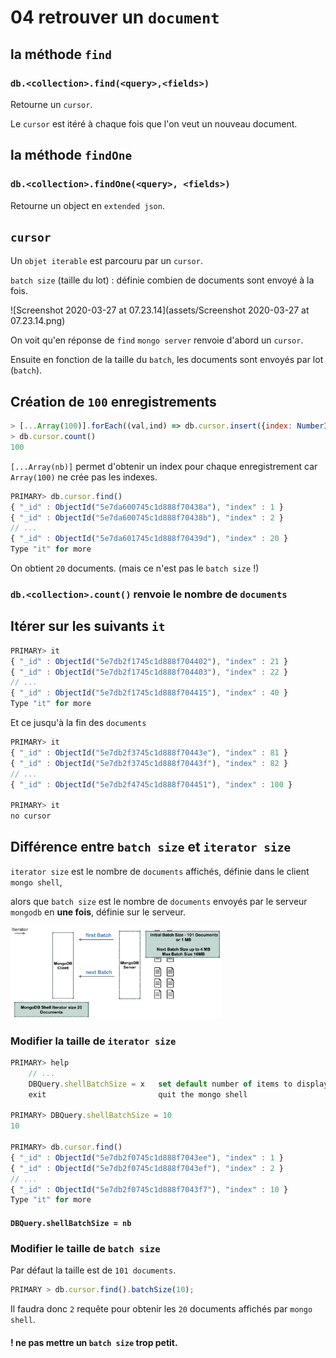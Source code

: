 # 04 retrouver un `document`

## la méthode `find`

### `db.<collection>.find(<query>,<fields>)`

Retourne un `cursor`.

Le `cursor` est itéré à chaque fois que l'on veut un nouveau document.

## la méthode `findOne`

### `db.<collection>.findOne(<query>, <fields>)`

Retourne un object en `extended json`.

## `cursor`

Un `objet iterable` est parcouru par un `cursor`.

`batch size` (taille du lot) : définie combien de documents sont envoyé à la fois.

![Screenshot 2020-03-27 at 07.23.14](assets/Screenshot 2020-03-27 at 07.23.14.png)

On voit qu'en réponse de `find` `mongo server` renvoie d'abord un `cursor`.

Ensuite en fonction de la taille du `batch`, les documents sont envoyés par lot (`batch`).

## Création de `100` enregistrements

```js
> [...Array(100)].forEach((val,ind) => db.cursor.insert({index: NumberInt(ind +1)}))
> db.cursor.count()
100
```

`[...Array(nb)]` permet d'obtenir un index pour chaque enregistrement car `Array(100)` ne crée pas les indexes.

```js
PRIMARY> db.cursor.find()
{ "_id" : ObjectId("5e7da600745c1d888f70438a"), "index" : 1 }
{ "_id" : ObjectId("5e7da600745c1d888f70438b"), "index" : 2 }
// ...
{ "_id" : ObjectId("5e7da601745c1d888f70439d"), "index" : 20 }
Type "it" for more
```

On obtient `20` documents. (mais ce n'est pas le `batch size` !)

### `db.<collection>.count()` renvoie le nombre de `documents`

## Itérer sur les suivants `it`

```js
PRIMARY> it
{ "_id" : ObjectId("5e7db2f1745c1d888f704402"), "index" : 21 }
{ "_id" : ObjectId("5e7db2f1745c1d888f704403"), "index" : 22 }
// ...
{ "_id" : ObjectId("5e7db2f1745c1d888f704415"), "index" : 40 }
Type "it" for more
```

Et ce jusqu'à la fin des `documents`

```js
PRIMARY> it
{ "_id" : ObjectId("5e7db2f3745c1d888f70443e"), "index" : 81 }
{ "_id" : ObjectId("5e7db2f3745c1d888f70443f"), "index" : 82 }
// ...
{ "_id" : ObjectId("5e7db2f4745c1d888f704451"), "index" : 100 }

PRIMARY> it
no cursor
```

## Différence entre `batch size` et `iterator size`

`iterator size` est le nombre de `documents` affichés, définie dans le client `mongo shell`,

alors que `batch size` est le nombre de `documents` envoyés par le serveur `mongodb` en **une fois**, définie sur le serveur.

<img src="assets/Screenshot2020-03-27at09.44.25.png" alt="Screenshot 2020-03-27 at 09.44.25" style="zoom: 33%;" />

### Modifier la taille de `iterator size`

```js
PRIMARY> help
	// ...
	DBQuery.shellBatchSize = x   set default number of items to display on shell
	exit                         quit the mongo shell

PRIMARY> DBQuery.shellBatchSize = 10
10

PRIMARY> db.cursor.find()
{ "_id" : ObjectId("5e7db2f0745c1d888f7043ee"), "index" : 1 }
{ "_id" : ObjectId("5e7db2f0745c1d888f7043ef"), "index" : 2 }
// ...
{ "_id" : ObjectId("5e7db2f0745c1d888f7043f7"), "index" : 10 }
Type "it" for more
```

#### `DBQuery.shellBatchSize = nb`

### Modifier le taille de `batch size`

Par défaut la taille est de `101 documents`.

```js
PRIMARY > db.cursor.find().batchSize(10);
```

Il faudra donc `2` requête pour obtenir les `20` documents affichés par `mongo shell`.

#### ! ne pas mettre un `batch size` trop petit.
